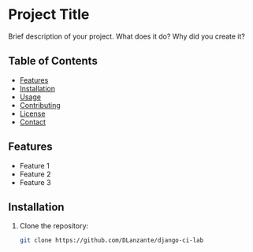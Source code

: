 # Project Title

Brief description of your project. What does it do? Why did you create it?

## Table of Contents

- [Features](#features)
- [Installation](#installation)
- [Usage](#usage)
- [Contributing](#contributing)
- [License](#license)
- [Contact](#contact)

## Features

- Feature 1
- Feature 2
- Feature 3

## Installation

1. Clone the repository:
   ```bash
   git clone https://github.com/DLanzante/django-ci-lab
